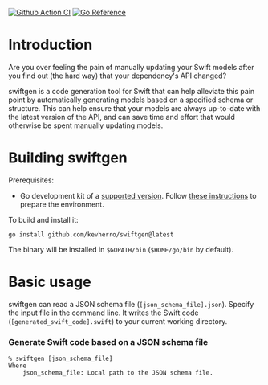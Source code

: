 [![Github Action CI](https://github.com/kevherro/swiftgen/workflows/ci/badge.svg)](https://github.com/kevherro/swiftgen/actions)
[![Go Reference](https://pkg.go.dev/badge/github.com/kevherro/swiftgen.svg)](https://pkg.go.dev/github.com/kevherro/swiftgen)

# Introduction

Are you over feeling the pain of manually updating your Swift models
after you find out (the hard way) that your dependency's API changed?

swiftgen is a code generation tool for Swift that can help alleviate this pain
point by automatically generating models based on a specified schema or structure.
This can help ensure that your models are always up-to-date with the latest version of the API,
and can save time and effort that would otherwise be spent manually updating models.

# Building swiftgen

Prerequisites:

- Go development kit of a [supported version](https://golang.org/doc/devel/release.html#policy).
  Follow [these instructions](http://golang.org/doc/code.html) to prepare
  the environment.

To build and install it:

    go install github.com/kevherro/swiftgen@latest

The binary will be installed in `$GOPATH/bin` (`$HOME/go/bin` by default).

# Basic usage

swiftgen can read a JSON schema file (`[json_schema_file].json`).
Specify the input file in the command line. It writes the Swift code (`[generated_swift_code].swift`)
to your current working directory.

### Generate Swift code based on a JSON schema file

```
% swiftgen [json_schema_file]
Where
    json_schema_file: Local path to the JSON schema file.
```
